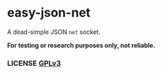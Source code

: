 # easy-json-net
A dead-simple JSON `net` socket.

**For testing or research purposes only,  not reliable.**


### LICENSE [GPLv3](LICENSE)
